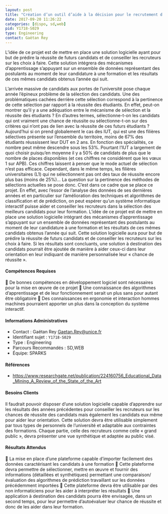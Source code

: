 ```yaml
---
layout: post
title: "Création d’un outil d’aide à la décision pour le recrutement d’étudiants dans l’enseignement supérieur"
date: 2017-09-20 11:26:22
categories: [dispo, sd,web]
pid: Y1718-S029
type: Engineering
contact: Gaëtan Rey
---
```

       
L’idée de ce projet est de mettre en place une solution logicielle ayant pour but de prédire la réussite de futurs candidats et de conseiller les recruteurs sur les choix à faire. Cette solution intégrera des mécanismes d’apprentissage s’appuyant sur un ensemble de données représentant des postulants au moment de leur candidature à une formation et les résultats de ces mêmes candidats obtenus l’année qui suit.

L’arrivée massive de candidats aux portes de l’université pose chaque année l’épineux problème de la sélection des candidats. Une des problématiques cachées derrière cette sélection correspond à la pertinence de cette sélection par rapport à la réussite des étudiants. En effet, peut-on montrer qu’il y a une adéquation entre le mécanisme de sélection et la réussite des étudiants ? En d’autres termes, sélectionne-t-on les candidats qui ont vraiment une chance de réussite ou sélectionne-t-on sur des critères qui n’ont pas de lien avec la réussite de ces futurs étudiants ?
Aujourd’hui si on prend globalement le cas des IUT, qui est une des filières sélectives présente sur l’ensemble du territoire, moins de 67% des étudiants réussissent leur DUT en 2 ans. En fonction des spécialités, ce nombre peut même descendre sous les 53%. Pourtant l’IUT a largement de quoi choisir puisqu’en moyenne il y a 50% de candidats de plus que le nombre de places disponibles (et ces chiffres ne considérent que les vœux 1 sur APB). Ces chiffres laissent à penser que le mode actuel de sélection n’est pas efficace. Cependant, dans le même temps, les filières universitaires (L1) qui ne sélectionnent pas ont des taux de réussite encore plus bas (moins de 25%)…
La question sur la pertinence des méthodes de sélections actuelles se pose donc. C’est dans ce cadre que se place ce projet.
En effet, avec l’essor de l’analyse des données de ses dernières années et en particulier sur l’amélioration des techniques et algorithmes de classification et de prédiction, on peut espérer qu’un système informatique interactif puisse aider et conseiller les recruteurs dans la sélection des meilleurs candidats pour leur formation.
L’idée de ce projet est de mettre en place une solution logicielle intégrant des mécanismes d’apprentissage s’appuyant sur un ensemble de données représentant des postulants au moment de leur candidature à une formation et les résultats de ces mêmes candidats obtenus l’année qui suit. Cette solution logicielle aura pour but de prédire la réussite de futurs candidats et de conseiller les recruteurs sur les choix à faire. Si les résultats sont concluants, une solution à destination des candidats pourrait être ajoutée de manière à aider ceux-ci dans leur orientation en leur indiquant de manière personnalisée leur « chance de réussite ».


#### Compétences Requises
	De bonnes compétences en développement logiciel sont nécessaires pour la mise en œuvre de ce projet
	Une connaissance des algorithmes d’apprentissage et de leur fonctionnement serait un plus sans pour autant être obligatoire
	Des connaissances en ergonomie et interaction hommes machines pourraient apporter un plus dans la conception du système interactif.




     

#### Informations Administratives
  * Contact : Gaëtan Rey <Gaetan.Rey@unice.fr>
  * Identifiant sujet : `Y1718-S029`
  * Type : Engineering
  * Parcours Recommandés : SD,WEB
  * Équipe: SPARKS

#### Références

  * [https://www.researchgate.net/publication/224160756_Educational_Data_Mining_A_Review_of_the_State_of_the_Art ](https://www.researchgate.net/publication/224160756_Educational_Data_Mining_A_Review_of_the_State_of_the_Art )

#### Besoins Clients
Il faudrait pouvoir disposer d’une solution logicielle capable d’apprendre sur les résultats des années précédentes pour conseiller les recruteurs sur les chances de réussite des candidats mais également les candidats eux même pour aider leur orientation.
Cette solution devra être utilisable simplement par tous types de personnels de l’université et adaptable aux contraintes des formations. Chaque partie, celle des recruteurs comme celle « grand public », devra présenter une vue synthétique et adaptée au public visé.


#### Résultats Attendus
	La mise en place d’une plateforme capable d’importer facilement des données caractérisant les candidats à une formation 
	Cette plateforme devra permettre de sélectionner, mettre en œuvre et fournir des informations (détaillées et synthétiques) permettant une comparaison/évaluation des algorithmes de prédiction travaillant sur les données précédemment importées
	Cette plateforme devra être utilisable par des non informaticiens pour les aider à interpréter les résultats
	Une application à destination des candidats pourra être envisagée, dans un second temps, pour leur permettre d’autoévaluer leur chance de réussite et donc de les aider dans leur formation.

     